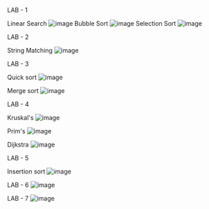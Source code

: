 LAB - 1

Linear Search
![image](https://github.com/user-attachments/assets/d7ff6c7b-9ab1-44e5-9159-a6107da25e26)
Bubble Sort
![image](https://github.com/user-attachments/assets/a9838403-ff0e-4930-a35b-6e7e36dc5841)
Selection Sort
![image](https://github.com/user-attachments/assets/c3446c01-e037-4220-bb93-a26ef289a7b2)

LAB - 2

String Matching
![image](https://github.com/user-attachments/assets/17708fc4-f13c-419a-9d10-ee69d1d73956)

LAB - 3

Quick sort
![image](https://github.com/user-attachments/assets/64856d14-aefc-4d17-b1e4-dae27f33f9c4)

Merge sort
![image](https://github.com/user-attachments/assets/b34ec59d-50f3-4601-bd2c-2e6ee3c5250e)

LAB - 4

Kruskal's
![image](https://github.com/user-attachments/assets/b8f6945c-563e-45c3-8271-4dc5bff4aa98)

Prim's
![image](https://github.com/user-attachments/assets/e28ec39a-2939-470e-b590-e1cf7173c23d)

Dijkstra
![image](https://github.com/user-attachments/assets/561a8d77-11e6-4a16-bdd5-555a11e37e9b)


LAB - 5

Insertion sort
![image](https://github.com/user-attachments/assets/a27f45f1-e180-4c1e-a57b-5e9cfaf2bc36)

LAB - 6
![image](https://github.com/user-attachments/assets/d1b1a880-0590-4893-a9f3-66756c11a56b)


LAB - 7
![image](https://github.com/user-attachments/assets/f8139596-976b-4af4-8366-f85e155f65c7)
